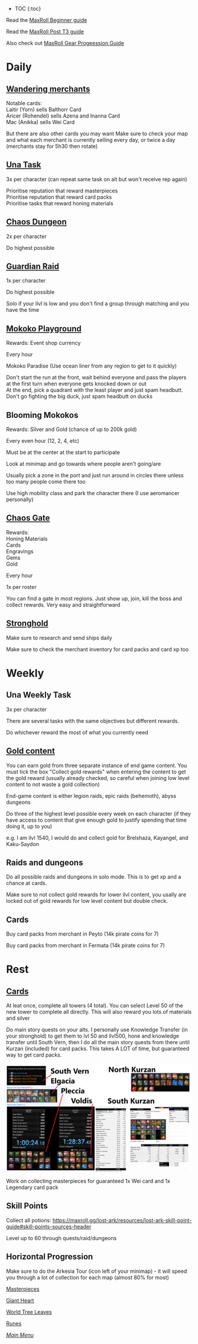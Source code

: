 * TOC
{:toc}

Read the [MaxRoll Beginner guide](https://maxroll.gg/lost-ark/resources/beginners-and-returners-guide)

Read the [MaxRoll Post T3 guide](https://maxroll.gg/lost-ark/resources/post-tier-3-guide)

Also check out [MaxRoll Gear Progeession Guide](https://maxroll.gg/lost-ark/resources/gear-progression-guide)

# Daily

## [Wandering merchants](https://maxroll.gg/lost-ark/resources/wandering-merchant-guide)

Notable cards:  
Laitir (Yorn) sells Balthorr Card  
Aricer (Rohendel) sells Azena and Inanna Card  
Mac (Anikka) sells Wei Card  

But there are also other cards you may want
Make sure to check your map and what each merchant is currently selling every day, or twice a day (merchants stay for 5h30 then rotate)

## [Una Task](https://maxroll.gg/lost-ark/resources/unas-tasks)

3x per character (can repeat same task on alt but won't receive rep again)

Prioritise reputation that reward masterpieces  
Prioritise reputation that reward card packs  
Prioritise tasks that reward honing materials  


## [Chaos Dungeon](https://maxroll.gg/lost-ark/resources/general-chaos-dungeon-guide) 

2x per character

Do highest possible


## [Guardian Raid](https://maxroll.gg/lost-ark/resources/general-raid-guide)

1x per character

Do highest possible

Solo if your ilvl is low and you don't find a group through matching and you have the time


## [Mokoko Playground](https://lostark.fandom.com/wiki/Maharaka_Festival)

Rewards: Event shop currency

Every hour

Mokoko Paradise (Use ocean liner from any region to get to it quickly)

Don't start the run at the front, wait behind everyone and pass the players at the first turn when everyone gets knocked down or out  
At the end, pick a quadrant with the least player and just spam headbutt. Don't go fighting the big duck, just spam headbutt on ducks  

## Blooming Mokokos

Rewards: Silver and Gold (chance of up to 200k gold)

Every even hour (12, 2, 4, etc)

Must be at the center at the start to participate

Look at minimap and go towards where people aren't going/are

Usually pick a zone in the port and just run around in circles there unless too many people come there too

Use high mobility class and park the character there (I use aeromancer personally)

## [Chaos Gate](https://maxroll.gg/lost-ark/resources/chaos-gate-and-maps)

Rewards:  
Honing Materials  
Cards  
Engravings  
Gems  
Gold  

Every hour

1x per roster 

You can find a gate in most regions. Just show up, join, kill the boss and collect rewards. Very easy and straightforward

## [Stronghold](https://maxroll.gg/lost-ark/resources/stronghold-guide)

Make sure to research and send ships daily

Make sure to check the merchant inventory for card packs and card xp too


# Weekly

## Una Weekly Task

3x per character

There are several tasks with the same objectives but different rewards.

Do whichever reward the most of what you currently need


## [Gold content](https://maxroll.gg/lost-ark/resources/how-to-make-gold-silver)

You can earn gold from three separate instance of end game content. You must tick the box "Collect gold rewards" when entering the content to get the gold reward (usually already checked, so careful when joining low level content to not waste a gold collection)

End-game content is either legion raids, epic raids (behemoth), abyss dungeons

Do three of the highest level possible every week on each character (if they have access to content that give enough gold to justify spending that time doing it, up to you)

e.g. I am ilvl 1540, I would do and collect gold for Brelshaza, Kayangel, and Kaku-Saydon


## Raids and dungeons

Do all possible raids and dungeons in solo mode. This is to get xp and a chance at cards.

Make sure to not collect gold rewards for lower ilvl content, you usally are locked out of gold rewards for low level content but double check.

## Cards

Buy card packs from merchant in Peyto (14k pirate coins for 7)

Buy card packs from merchant in Fermata (14k pirate coins for 7)


# Rest

## [Cards](https://maxroll.gg/lost-ark/resources/best-in-slot-card-sets-for-endgame)

At leat once, complete all towers (4 total). You can select Level 50 of the new tower to complete all directly.
This will also reward you lots of materials and silver

Do main story quests on your alts. I personally use Knowledge Transfer (in your stronghold) to get them to lvl 50 and ilvl500, hone and knowledge transfer until South Vern, then I do all the main story quests from there until Kurzan (included) for card packs. This takes A LOT of time, but guaranteed way to get card packs.

![MSQ Card Packs reward](images/msq_rewards_elgacia_up.png)

Work on collecting masterpieces for guaranteed 1x Wei card and 1x Legendary card pack

## Skill Points

Collect all potions: https://maxroll.gg/lost-ark/resources/lost-ark-skill-point-guide#skill-points-sources-header

Level up to 60 through quests/raid/dungeons


## Horizontal Progression

Make sure to do the Arkesia Tour (icon left of your minimap) - it will speed you through a lot of collection for each map (almost 80% for most)

[Masterpieces](https://maxroll.gg/lost-ark/resources/masterpiece-collectibles-guide)

[Giant Heart](https://maxroll.gg/lost-ark/resources/giant-heart-collectibles-guide)

[World Tree Leaves](https://maxroll.gg/lost-ark/resources/world-tree-leaf-collectibles-guide)

[Runes](https://maxroll.gg/lost-ark/resources/skill-rune-collection-guide)


_[Main Menu](../)_
